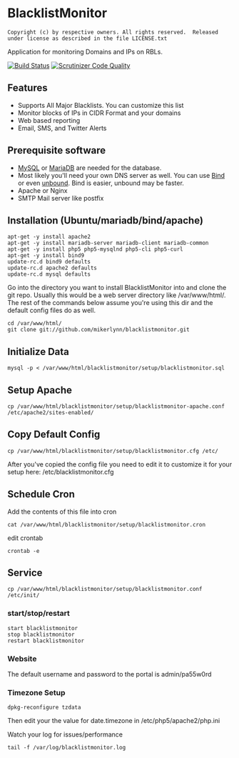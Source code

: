 # BlacklistMonitor
```
Copyright (c) by respective owners. All rights reserved.  Released under license as described in the file LICENSE.txt
```
Application for monitoring Domains and IPs on RBLs.

[![Build Status](https://scrutinizer-ci.com/g/mikerlynn/blacklistmonitor/badges/build.png?b=master)](https://scrutinizer-ci.com/g/mikerlynn/blacklistmonitor/build-status/master)
[![Scrutinizer Code Quality](https://scrutinizer-ci.com/g/mikerlynn/blacklistmonitor/badges/quality-score.png?b=master)](https://scrutinizer-ci.com/g/mikerlynn/blacklistmonitor/?branch=master)

## Features
- Supports All Major Blacklists.  You can customize this list
- Monitor blocks of IPs in CIDR Format and your domains
- Web based reporting
- Email, SMS, and Twitter Alerts

## Prerequisite software
- [MySQL](http://www.MySQL.org) or [MariaDB](https://mariadb.org/) are needed for the database.
- Most likely you'll need your own DNS server as well.  You can use [Bind](https://www.isc.org/downloads/bind/) or even [unbound](https://www.unbound.net/).  Bind is easier, unbound may be faster.
- Apache or Nginx
- SMTP Mail server like postfix

## Installation (Ubuntu/mariadb/bind/apache)
```
apt-get -y install apache2
apt-get -y install mariadb-server mariadb-client mariadb-common
apt-get -y install php5 php5-mysqlnd php5-cli php5-curl
apt-get -y install bind9
update-rc.d bind9 defaults
update-rc.d apache2 defaults
update-rc.d mysql defaults
```

Go into the directory you want to install BlacklistMonitor into and clone the git repo.  Usually this would be a web server directory like /var/www/html/.  The rest of the commands below assume you're using this dir and the default config files do as well.

```
cd /var/www/html/
git clone git://github.com/mikerlynn/blacklistmonitor.git
```

## Initialize Data
```
mysql -p < /var/www/html/blacklistmonitor/setup/blacklistmonitor.sql
```

## Setup Apache
```
cp /var/www/html/blacklistmonitor/setup/blacklistmonitor-apache.conf /etc/apache2/sites-enabled/
```

## Copy Default Config
```
cp /var/www/html/blacklistmonitor/setup/blacklistmonitor.cfg /etc/
```

After you've copied the config file you need to edit it to customize it for your setup here: /etc/blacklistmonitor.cfg


## Schedule Cron
Add the contents of this file into cron
```
cat /var/www/html/blacklistmonitor/setup/blacklistmonitor.cron
```
edit crontab
```
crontab -e
```

## Service
```
cp /var/www/html/blacklistmonitor/setup/blacklistmonitor.conf /etc/init/
```

### start/stop/restart
```
start blacklistmonitor
stop blacklistmonitor
restart blacklistmonitor
```

### Website
The default username and password to the portal is admin/pa55w0rd

### Timezone Setup
```
dpkg-reconfigure tzdata
```
Then edit your the value for date.timezone in /etc/php5/apache2/php.ini


Watch your log for issues/performance
```
tail -f /var/log/blacklistmonitor.log
```



